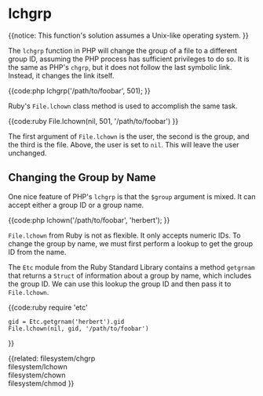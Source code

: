 # lchgrp

{{notice:
    This function's solution assumes a Unix-like operating system.
}}


The `lchgrp` function in PHP will change the group of a file to a different
group ID, assuming the PHP process has sufficient privileges to do so. It is
the same as PHP's `chgrp`, but it does not follow the last symbolic link.
Instead, it changes the link itself.

{{code:php
    lchgrp('/path/to/foobar', 501);
}}

Ruby's `File.lchown` class method is used to accomplish the same task.

{{code:ruby
    File.lchown(nil, 501, '/path/to/foobar')
}}

The first argument of `File.lchown` is the user, the second is the group, and
the third is the file. Above, the user is set to `nil`. This will leave the
user unchanged.

## Changing the Group by Name

One nice feature of PHP's `lchgrp` is that the `$group` argument is mixed. It
can accept either a group ID or a group name.

{{code:php
    lchown('/path/to/foobar', 'herbert');
}}

`File.lchown` from Ruby is not as flexible. It only accepts numeric IDs. To
change the group by name, we must first perform a lookup to get the group ID
from the name.

The `Etc` module from the Ruby Standard Library contains a method `getgrnam`
that returns a `Struct` of information about a group by name, which includes
the group ID. We can use this lookup the group ID and then pass it to
`File.lchown`.

{{code:ruby
    require 'etc'

    gid = Etc.getgrnam('herbert').gid
    File.lchown(nil, gid, '/path/to/foobar')
}}


{{related:
    filesystem/chgrp          
    filesystem/lchown         
    filesystem/chown          
    filesystem/chmod
}}
